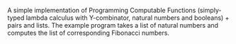 A simple implementation of Programming Computable Functions (simply-typed
lambda calculus with Y-combinator, natural numbers and booleans) + pairs and
lists. The example program takes a list of natural numbers and computes the
list of corresponding Fibonacci numbers.

